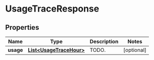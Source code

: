 

# UsageTraceResponse

## Properties

Name | Type | Description | Notes
------------ | ------------- | ------------- | -------------
**usage** | [**List&lt;UsageTraceHour&gt;**](UsageTraceHour.md) | TODO. |  [optional]



